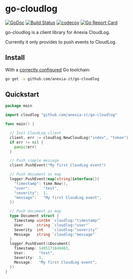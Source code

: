 go-cloudlog
===

[![GoDoc](https://godoc.org/github.com/anexia-it/go-cloudlog?status.svg)](https://godoc.org/github.com/anexia-it/go-cloudlog)
[![Build Status](https://travis-ci.org/anexia-it/go-cloudlog.svg?branch=master)](https://travis-ci.org/anexia-it/go-cloudlog)
[![codecov](https://codecov.io/gh/anexia-it/go-cloudlog/branch/master/graph/badge.svg)](https://codecov.io/gh/anexia-it/go-cloudlog)
[![Go Report Card](https://goreportcard.com/badge/github.com/anexia-it/go-cloudlog)](https://goreportcard.com/report/github.com/anexia-it/go-cloudlog)

go-cloudlog is a client library for Anexia CloudLog.

Currently it only provides to push events to CloudLog.

## Install

With a [correctly configured](https://golang.org/doc/install#testing) Go toolchain:

```sh
go get -u github.com/anexia-it/go-cloudlog
```

## Quickstart

```go
package main

import cloudlog "github.com/anexia-it/go-cloudlog"

func main() {

  // Init CloudLog client
  client, err := cloudlog.NewCloudLog("index", "token")
  if err != nil {
    panic(err)
  }

  // Push simple message
  client.PushEvent("My first CloudLog event")

  // Push document as map
  logger.PushEvent(map[string]interface{}{
	"timestamp": time.Now(),
	"user":      "test",
	"severity":  1,
	"message":   "My first CloudLog event",
  })

  // Push document as map
  type Document struct {
	Timestamp uint64 `cloudlog:"timestamp"`
	User      string `cloudlog:"user"`
	Severity  int    `cloudlog:"severity"`
	Message   string `cloudlog:"message"`
  }
  logger.PushEvent(&Document{
 	Timestamp: 1495171849463,
	User:      "test",
	Severity:  1,
	Message:   "My first CloudLog event",
  })
}
```
